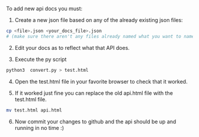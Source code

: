 To add new api docs you must:

1. Create a new json file based on any of the already existing json files:

```sh
cp <file>.json <your_docs_file>.json
# (make sure there aren't any files already named what you want to name your docs file) 
```

2. Edit your docs as to reflect what that API does.

3. Execute the py script
```sh
python3  convert.py > test.html
```

4. Open the test.html file in your favorite browser to check that it worked.

5. If it worked just fine you can replace the old api.html file with the test.html file.

```sh
mv test.html api.html
```

6. Now commit your changes to github and the api should be up and running in no time :)
